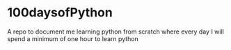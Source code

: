 # 100daysofPython

A repo to document me learning python from scratch where every day I will spend a minimum of one hour to learn python

